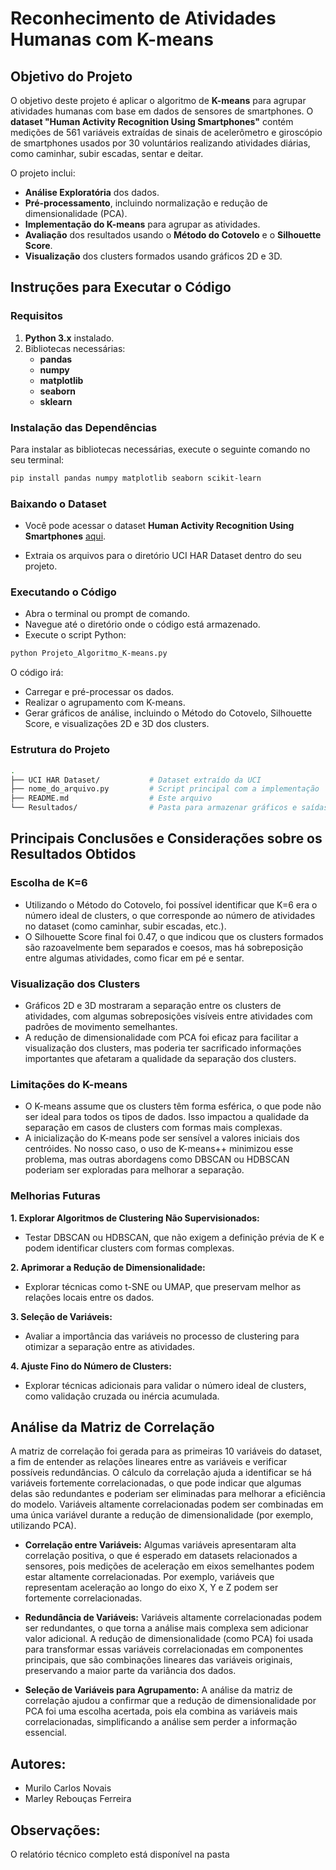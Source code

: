 # **Reconhecimento de Atividades Humanas com K-means**

## **Objetivo do Projeto**

O objetivo deste projeto é aplicar o algoritmo de **K-means** para agrupar atividades humanas com base em dados de sensores de smartphones. O **dataset "Human Activity Recognition Using Smartphones"** contém medições de 561 variáveis extraídas de sinais de acelerômetro e giroscópio de smartphones usados por 30 voluntários realizando atividades diárias, como caminhar, subir escadas, sentar e deitar.

O projeto inclui:
- **Análise Exploratória** dos dados.
- **Pré-processamento**, incluindo normalização e redução de dimensionalidade (PCA).
- **Implementação do K-means** para agrupar as atividades.
- **Avaliação** dos resultados usando o **Método do Cotovelo** e o **Silhouette Score**.
- **Visualização** dos clusters formados usando gráficos 2D e 3D.

## **Instruções para Executar o Código**

### **Requisitos**

1. **Python 3.x** instalado.
2. Bibliotecas necessárias:
   - **pandas**
   - **numpy**
   - **matplotlib**
   - **seaborn**
   - **sklearn**

### **Instalação das Dependências**

Para instalar as bibliotecas necessárias, execute o seguinte comando no seu terminal:

```bash
pip install pandas numpy matplotlib seaborn scikit-learn
```

### **Baixando o Dataset**

- Você pode acessar o dataset **Human Activity Recognition Using Smartphones** [aqui](https://archive.ics.uci.edu/dataset/240/human+activity+recognition+using+smartphones).

- Extraia os arquivos para o diretório UCI HAR Dataset dentro do seu projeto.

### **Executando o Código**
- Abra o terminal ou prompt de comando.
- Navegue até o diretório onde o código está armazenado.
- Execute o script Python:

```bash
python Projeto_Algoritmo_K-means.py
```
O código irá:

- Carregar e pré-processar os dados.
- Realizar o agrupamento com K-means.
- Gerar gráficos de análise, incluindo o Método do Cotovelo, Silhouette Score, e visualizações 2D e 3D dos clusters.

### **Estrutura do Projeto**

```bash
.
├── UCI HAR Dataset/           # Dataset extraído da UCI
├── nome_do_arquivo.py         # Script principal com a implementação
├── README.md                  # Este arquivo
└── Resultados/                # Pasta para armazenar gráficos e saídas
```
## **Principais Conclusões e Considerações sobre os Resultados Obtidos**

### **Escolha de K=6**

- Utilizando o Método do Cotovelo, foi possível identificar que K=6 era o número ideal de clusters, o que corresponde ao número de atividades no dataset (como caminhar, subir escadas, etc.).
- O Silhouette Score final foi 0.47, o que indicou que os clusters formados são razoavelmente bem separados e coesos, mas há sobreposição entre algumas atividades, como ficar em pé e sentar.

### **Visualização dos Clusters**

- Gráficos 2D e 3D mostraram a separação entre os clusters de atividades, com algumas sobreposições visíveis entre atividades com padrões de movimento semelhantes.
- A redução de dimensionalidade com PCA foi eficaz para facilitar a visualização dos clusters, mas poderia ter sacrificado informações importantes que afetaram a qualidade da separação dos clusters.

### **Limitações do K-means**

- O K-means assume que os clusters têm forma esférica, o que pode não ser ideal para todos os tipos de dados. Isso impactou a qualidade da separação em casos de clusters com formas mais complexas.
- A inicialização do K-means pode ser sensível a valores iniciais dos centróides. No nosso caso, o uso de K-means++ minimizou esse problema, mas outras abordagens como DBSCAN ou HDBSCAN poderiam ser exploradas para melhorar a separação.

### **Melhorias Futuras**

**1. Explorar Algoritmos de Clustering Não Supervisionados:**


- Testar DBSCAN ou HDBSCAN, que não exigem a definição prévia de K e podem identificar clusters com formas complexas.

**2. Aprimorar a Redução de Dimensionalidade:**

- Explorar técnicas como t-SNE ou UMAP, que preservam melhor as relações locais entre os dados.

**3. Seleção de Variáveis:**

- Avaliar a importância das variáveis no processo de clustering para otimizar a separação entre as atividades.

**4. Ajuste Fino do Número de Clusters:**

- Explorar técnicas adicionais para validar o número ideal de clusters, como validação cruzada ou inércia acumulada.

## **Análise da Matriz de Correlação**

A matriz de correlação foi gerada para as primeiras 10 variáveis do dataset, a fim de entender as relações lineares entre as variáveis e verificar possíveis redundâncias. O cálculo da correlação ajuda a identificar se há variáveis fortemente correlacionadas, o que pode indicar que algumas delas são redundantes e poderiam ser eliminadas para melhorar a eficiência do modelo. Variáveis altamente correlacionadas podem ser combinadas em uma única variável durante a redução de dimensionalidade (por exemplo, utilizando PCA).


- **Correlação entre Variáveis:** Algumas variáveis apresentaram alta correlação positiva, o que é esperado em datasets relacionados a sensores, pois medições de aceleração em eixos semelhantes podem estar altamente correlacionadas. Por exemplo, variáveis que representam aceleração ao longo do eixo X, Y e Z podem ser fortemente correlacionadas.

- **Redundância de Variáveis:** Variáveis altamente correlacionadas podem ser redundantes, o que torna a análise mais complexa sem adicionar valor adicional. A redução de dimensionalidade (como PCA) foi usada para transformar essas variáveis correlacionadas em componentes principais, que são combinações lineares das variáveis originais, preservando a maior parte da variância dos dados.

- **Seleção de Variáveis para Agrupamento:** A análise da matriz de correlação ajudou a confirmar que a redução de dimensionalidade por PCA foi uma escolha acertada, pois ela combina as variáveis mais correlacionadas, simplificando a análise sem perder a informação essencial.

## **Autores:** 

- Murilo Carlos Novais
- Marley Rebouças Ferreira

## **Observações:**
O relatório técnico completo está disponível na pasta 